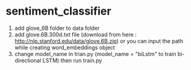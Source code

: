 # sentiment_classifier
1. add glove_6B folder to data folder
2. add glove.6B.300d.txt file (download from here : http://nlp.stanford.edu/data/glove.6B.zip)
or you can input the path while creating word_embeddings object
3. change model_name in trian.py (model_name = "biLstm" to train bi-directional LSTM)
then run train.py
